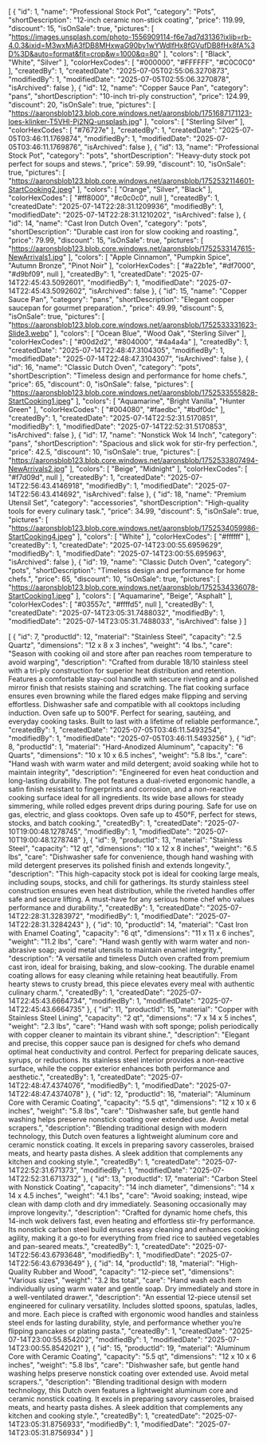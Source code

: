[
  {
    "id": 1,
    "name": "Professional Stock Pot",
    "category": "Pots",
    "shortDescription": "12-inch ceramic non-stick coating",
    "price": 119.99,
    "discount": 15,
    "isOnSale": true,
    "pictures": [
      "https://images.unsplash.com/photo-1556909114-f6e7ad7d3136?ixlib=rb-4.0.3&ixid=M3wxMjA3fDB8MHxwaG90by1wYWdlfHx8fGVufDB8fHx8fA%3D%3D&auto=format&fit=crop&w=1000&q=80"
    ],
    "colors": [
      "Black",
      "White",
      "Silver"
    ],
    "colorHexCodes": [
      "#000000",
      "#FFFFFF",
      "#C0C0C0"
    ],
    "createdBy": 1,
    "createdDate": "2025-07-05T02:55:06.3270873",
    "modifiedBy": 1,
    "modifiedDate": "2025-07-05T02:55:06.3270878",
    "isArchived": false
  },
  {
    "id": 12,
    "name": "Copper Sauce Pan",
    "category": "pans",
    "shortDescription": "10-inch tri-ply construction",
    "price": 124.99,
    "discount": 20,
    "isOnSale": true,
    "pictures": [
      "https://aaronsblob123.blob.core.windows.net/aaronsblob/1751687171123-loes-klinker-T5VHI-Pj2NQ-unsplash.jpg"
    ],
    "colors": [
      "Sterling Silver"
    ],
    "colorHexCodes": [
      "#76727e"
    ],
    "createdBy": 1,
    "createdDate": "2025-07-05T03:46:11.1769874",
    "modifiedBy": 1,
    "modifiedDate": "2025-07-05T03:46:11.1769876",
    "isArchived": false
  },
  {
    "id": 13,
    "name": "Professional Stock Pot",
    "category": "pots",
    "shortDescription": "Heavy-duty stock pot perfect for soups and stews.",
    "price": 59.99,
    "discount": 10,
    "isOnSale": true,
    "pictures": [
      "https://aaronsblob123.blob.core.windows.net/aaronsblob/1752532114601-StartCooking2.jpeg"
    ],
    "colors": [
      "Orange",
      "Silver",
      "Black"
    ],
    "colorHexCodes": [
      "#ff8000",
      "#c0c0c0",
      null
    ],
    "createdBy": 1,
    "createdDate": "2025-07-14T22:28:31.1209936",
    "modifiedBy": 1,
    "modifiedDate": "2025-07-14T22:28:31.1210202",
    "isArchived": false
  },
  {
    "id": 14,
    "name": "Cast Iron Dutch Oven",
    "category": "pots",
    "shortDescription": "Durable cast iron for slow cooking and roasting.",
    "price": 79.99,
    "discount": 15,
    "isOnSale": true,
    "pictures": [
      "https://aaronsblob123.blob.core.windows.net/aaronsblob/1752533147615-NewArrivals1.jpg"
    ],
    "colors": [
      "Apple Cinnamon",
      "Pumpkin Spice",
      "Autumn Bronze",
      "Pinot Noir"
    ],
    "colorHexCodes": [
      "#a22b1e",
      "#df7000",
      "#d9bf09",
      null
    ],
    "createdBy": 1,
    "createdDate": "2025-07-14T22:45:43.5092601",
    "modifiedBy": 1,
    "modifiedDate": "2025-07-14T22:45:43.5092602",
    "isArchived": false
  },
  {
    "id": 15,
    "name": "Copper Sauce Pan",
    "category": "pans",
    "shortDescription": "Elegant copper saucepan for gourmet preparation.",
    "price": 49.99,
    "discount": 5,
    "isOnSale": true,
    "pictures": [
      "https://aaronsblob123.blob.core.windows.net/aaronsblob/1752533331623-Slide3.webp"
    ],
    "colors": [
      "Ocean Blue",
      "Wood Oak",
      "Sterling Silver"
    ],
    "colorHexCodes": [
      "#00d2d2",
      "#804000",
      "#4a4a4a"
    ],
    "createdBy": 1,
    "createdDate": "2025-07-14T22:48:47.3104305",
    "modifiedBy": 1,
    "modifiedDate": "2025-07-14T22:48:47.3104307",
    "isArchived": false
  },
  {
    "id": 16,
    "name": "Classic Dutch Oven",
    "category": "pots",
    "shortDescription": "Timeless design and performance for home chefs.",
    "price": 65,
    "discount": 0,
    "isOnSale": false,
    "pictures": [
      "https://aaronsblob123.blob.core.windows.net/aaronsblob/1752533555828-StartCooking1.jpeg"
    ],
    "colors": [
      "Aquamarine",
      "Bright Vanilla",
      "Hunter Green"
    ],
    "colorHexCodes": [
      "#004080",
      "#faedbc",
      "#bdf0dc"
    ],
    "createdBy": 1,
    "createdDate": "2025-07-14T22:52:31.5170851",
    "modifiedBy": 1,
    "modifiedDate": "2025-07-14T22:52:31.5170853",
    "isArchived": false
  },
  {
    "id": 17,
    "name": "Nonstick Wok 14 Inch",
    "category": "pans",
    "shortDescription": "Spacious and slick wok for stir-fry perfection.",
    "price": 42.5,
    "discount": 10,
    "isOnSale": true,
    "pictures": [
      "https://aaronsblob123.blob.core.windows.net/aaronsblob/1752533807494-NewArrivals2.jpg"
    ],
    "colors": [
      "Beige",
      "Midnight"
    ],
    "colorHexCodes": [
      "#f7d09d",
      null
    ],
    "createdBy": 1,
    "createdDate": "2025-07-14T22:56:43.4146918",
    "modifiedBy": 1,
    "modifiedDate": "2025-07-14T22:56:43.414692",
    "isArchived": false
  },
  {
    "id": 18,
    "name": "Premium Utensil Set",
    "category": "accessories",
    "shortDescription": "High-quality tools for every culinary task.",
    "price": 34.99,
    "discount": 5,
    "isOnSale": true,
    "pictures": [
      "https://aaronsblob123.blob.core.windows.net/aaronsblob/1752534059986-StartCooking4.jpeg"
    ],
    "colors": [
      "White"
    ],
    "colorHexCodes": [
      "#ffffff"
    ],
    "createdBy": 1,
    "createdDate": "2025-07-14T23:00:55.6959629",
    "modifiedBy": 1,
    "modifiedDate": "2025-07-14T23:00:55.695963",
    "isArchived": false
  },
  {
    "id": 19,
    "name": "Classic Dutch Oven",
    "category": "pots",
    "shortDescription": "Timeless design and performance for home chefs.",
    "price": 65,
    "discount": 10,
    "isOnSale": true,
    "pictures": [
      "https://aaronsblob123.blob.core.windows.net/aaronsblob/1752534336078-StartCooking1.jpeg"
    ],
    "colors": [
      "Aquamarine",
      "Beige",
      "Asphalt"
    ],
    "colorHexCodes": [
      "#03557c",
      "#ffffd5",
      null
    ],
    "createdBy": 1,
    "createdDate": "2025-07-14T23:05:31.7488032",
    "modifiedBy": 1,
    "modifiedDate": "2025-07-14T23:05:31.7488033",
    "isArchived": false
  }
]


[
  {
    "id": 7,
    "productId": 12,
    "material": "Stainless Steel",
    "capacity": "2.5 Quartz",
    "dimensions": "12 x 8 x 3 inches",
    "weight": "4 lbs.",
    "care": "Season with cooking oil and store after pan reaches room temperature to avoid warping",
    "description": "Crafted from durable 18/10 stainless steel with a tri-ply construction for superior heat distribution and retention. Features a comfortable stay-cool handle with secure riveting and a polished mirror finish that resists staining and scratching. The flat cooking surface ensures even browning while the flared edges make flipping and serving effortless. Dishwasher safe and compatible with all cooktops including induction. Oven safe up to 500°F. Perfect for searing, sautéing, and everyday cooking tasks. Built to last with a lifetime of reliable performance.",
    "createdBy": 1,
    "createdDate": "2025-07-05T03:46:11.5493254",
    "modifiedBy": 1,
    "modifiedDate": "2025-07-05T03:46:11.5493256"
  },
  {
    "id": 8,
    "productId": 1,
    "material": "Hard-Anodized Aluminum",
    "capacity": "6 Quarts",
    "dimensions": "10 x 10 x 6.5 inches",
    "weight": "5.8 lbs.",
    "care": "Hand wash with warm water and mild detergent; avoid soaking while hot to maintain integrity",
    "description": "Engineered for even heat conduction and long-lasting durability. The pot features a dual-riveted ergonomic handle, a satin finish resistant to fingerprints and corrosion, and a non-reactive cooking surface ideal for all ingredients. Its wide base allows for steady simmering, while rolled edges prevent drips during pouring. Safe for use on gas, electric, and glass cooktops. Oven safe up to 450°F, perfect for stews, stocks, and batch cooking.",
    "createdBy": 1,
    "createdDate": "2025-07-10T19:00:48.1278745",
    "modifiedBy": 1,
    "modifiedDate": "2025-07-10T19:00:48.1278748"
  },
  {
    "id": 9,
    "productId": 13,
    "material": "Stainless Steel",
    "capacity": "12 qt",
    "dimensions": "10 x 12 x 8 inches",
    "weight": "6.5 lbs",
    "care": "Dishwasher safe for convenience, though hand washing with mild detergent preserves its polished finish and extends longevity.",
    "description": "This high-capacity stock pot is ideal for cooking large meals, including soups, stocks, and chili for gatherings. Its sturdy stainless steel construction ensures even heat distribution, while the riveted handles offer safe and secure lifting. A must-have for any serious home chef who values performance and durability.",
    "createdBy": 1,
    "createdDate": "2025-07-14T22:28:31.3283972",
    "modifiedBy": 1,
    "modifiedDate": "2025-07-14T22:28:31.3284243"
  },
  {
    "id": 10,
    "productId": 14,
    "material": "Cast Iron with Enamel Coating",
    "capacity": "6 qt",
    "dimensions": "11 x 11 x 6 inches",
    "weight": "11.2 lbs",
    "care": "Hand wash gently with warm water and non-abrasive soap; avoid metal utensils to maintain enamel integrity.",
    "description": "A versatile and timeless Dutch oven crafted from premium cast iron, ideal for braising, baking, and slow-cooking. The durable enamel coating allows for easy cleaning while retaining heat beautifully. From hearty stews to crusty bread, this piece elevates every meal with authentic culinary charm.",
    "createdBy": 1,
    "createdDate": "2025-07-14T22:45:43.6664734",
    "modifiedBy": 1,
    "modifiedDate": "2025-07-14T22:45:43.6664735"
  },
  {
    "id": 11,
    "productId": 15,
    "material": "Copper with Stainless Steel Lining",
    "capacity": "2 qt",
    "dimensions": "7 x 14 x 5 inches",
    "weight": "2.3 lbs",
    "care": "Hand wash with soft sponge; polish periodically with copper cleaner to maintain its vibrant shine.",
    "description": "Elegant and precise, this copper sauce pan is designed for chefs who demand optimal heat conductivity and control. Perfect for preparing delicate sauces, syrups, or reductions. Its stainless steel interior provides a non-reactive surface, while the copper exterior enhances both performance and aesthetic.",
    "createdBy": 1,
    "createdDate": "2025-07-14T22:48:47.4374076",
    "modifiedBy": 1,
    "modifiedDate": "2025-07-14T22:48:47.4374078"
  },
  {
    "id": 12,
    "productId": 16,
    "material": "Aluminum Core with Ceramic Coating",
    "capacity": "5.5 qt",
    "dimensions": "12 x 10 x 6 inches",
    "weight": "5.8 lbs",
    "care": "Dishwasher safe, but gentle hand washing helps preserve nonstick coating over extended use. Avoid metal scrapers.",
    "description": "Blending traditional design with modern technology, this Dutch oven features a lightweight aluminum core and ceramic nonstick coating. It excels in preparing savory casseroles, braised meats, and hearty pasta dishes. A sleek addition that complements any kitchen and cooking style.",
    "createdBy": 1,
    "createdDate": "2025-07-14T22:52:31.671373",
    "modifiedBy": 1,
    "modifiedDate": "2025-07-14T22:52:31.6713732"
  },
  {
    "id": 13,
    "productId": 17,
    "material": "Carbon Steel with Nonstick Coating",
    "capacity": "14 inch diameter",
    "dimensions": "14 x 14 x 4.5 inches",
    "weight": "4.1 lbs",
    "care": "Avoid soaking; instead, wipe clean with damp cloth and dry immediately. Seasoning occasionally may improve longevity.",
    "description": "Crafted for dynamic home chefs, this 14-inch wok delivers fast, even heating and effortless stir-fry performance. Its nonstick carbon steel build ensures easy cleaning and enhances cooking agility, making it a go-to for everything from fried rice to sautéed vegetables and pan-seared meats.",
    "createdBy": 1,
    "createdDate": "2025-07-14T22:56:43.6793648",
    "modifiedBy": 1,
    "modifiedDate": "2025-07-14T22:56:43.6793649"
  },
  {
    "id": 14,
    "productId": 18,
    "material": "High-Quality Rubber and Wood",
    "capacity": "12-piece set",
    "dimensions": "Various sizes",
    "weight": "3.2 lbs total",
    "care": "Hand wash each item individually using warm water and gentle soap. Dry immediately and store in a well-ventilated drawer.",
    "description": "An essential 12-piece utensil set engineered for culinary versatility. Includes slotted spoons, spatulas, ladles, and more. Each piece is crafted with ergonomic wood handles and stainless steel ends for lasting durability, style, and performance whether you’re flipping pancakes or plating pasta.",
    "createdBy": 1,
    "createdDate": "2025-07-14T23:00:55.854202",
    "modifiedBy": 1,
    "modifiedDate": "2025-07-14T23:00:55.8542021"
  },
  {
    "id": 15,
    "productId": 19,
    "material": "Aluminum Core with Ceramic Coating",
    "capacity": "5.5 qt",
    "dimensions": "12 x 10 x 6 inches",
    "weight": "5.8 lbs",
    "care": "Dishwasher safe, but gentle hand washing helps preserve nonstick coating over extended use. Avoid metal scrapers.",
    "description": "Blending traditional design with modern technology, this Dutch oven features a lightweight aluminum core and ceramic nonstick coating. It excels in preparing savory casseroles, braised meats, and hearty pasta dishes. A sleek addition that complements any kitchen and cooking style.",
    "createdBy": 1,
    "createdDate": "2025-07-14T23:05:31.8756933",
    "modifiedBy": 1,
    "modifiedDate": "2025-07-14T23:05:31.8756934"
  }
]